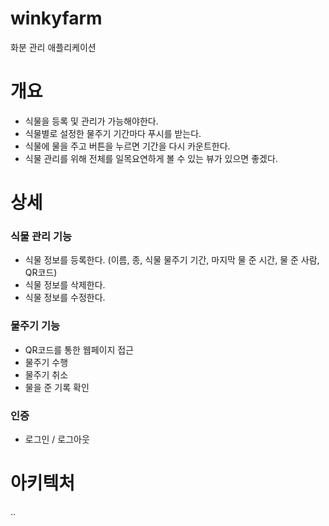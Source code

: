 # winkyfarm
화분 관리 애플리케이션

# 개요

- 식물을 등록 및 관리가 가능해야한다.
- 식물별로 설정한 물주기 기간마다 푸시를 받는다.
- 식물에 물을 주고 버튼을 누르면 기간을 다시 카운트한다.
- 식물 관리를 위해 전체를 일목요연하게 볼 수 있는 뷰가 있으면 좋겠다.

# 상세

### 식물 관리 기능

- 식물 정보를 등록한다. (이름, 종, 식물 물주기 기간, 마지막 물 준 시간, 물 준 사람, QR코드)
- 식물 정보를 삭제한다.
- 식물 정보를 수정한다.

### 물주기 기능

- QR코드를 통한 웹페이지 접근
- 물주기 수행
- 물주기 취소
- 물을 준 기록 확인

### 인증

- 로그인 / 로그아웃

# 아키텍처
..
